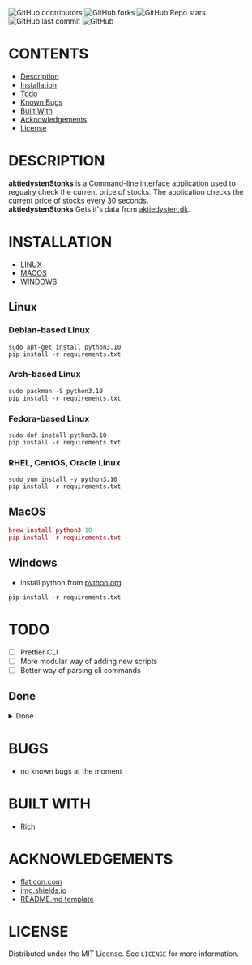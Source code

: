 <!-- Project Shields -->
![GitHub contributors](https://img.shields.io:/github/contributors/Tr4shL0rd/aktiedystenStonks?style=for-the-badge)
![GitHub forks](https://img.shields.io:/github/forks/Tr4shL0rd/aktiedystenStonks?style=for-the-badge)
![GitHub Repo stars](https://img.shields.io:/github/stars/Tr4shL0rd/aktiedystenStonks?style=for-the-badge)
![GitHub last commit](https://img.shields.io:/github/last-commit/Tr4shL0rd/aktiedystenStonks?style=for-the-badge)
![GitHub](https://img.shields.io:/github/license/Tr4shL0rd/aktiedystenStonks?style=for-the-badge)

# CONTENTS

-   [Description](#DESCRIPTION)
-   [Installation](#INSTALLATION)
-   [Todo](#TODO)
-   [Known Bugs](#BUGS)
-   [Built With](#BUIlT-WITH)
-   [Acknowledgements](#ACKNOWLEDGEMENTS)
-   [License](#LICENSE)



# DESCRIPTION

**aktiedystenStonks** is a Command-line interface application used to regualry check the current price of stocks. The application checks the current price of stocks every 30 seconds.<br>
**aktiedystenStonks** Gets it's data from [aktiedysten.dk](https://aktiedysten.dk/).  


# INSTALLATION

-   [LINUX](README.md#linux)
-   [MACOS](README.md#macOS)
-   [WINDOWS](README.md#Windows)

## Linux

### Debian-based Linux

```debian-linux
sudo apt-get install python3.10
pip install -r requirements.txt
```

### Arch-based Linux

```arch-linux
sudo packman -S python3.10
pip install -r requirements.txt
```

### Fedora-based Linux

```fedora-linux
sudo dnf install python3.10
pip install -r requirements.txt
```

### RHEL, CentOS, Oracle Linux

```rhel centos oracle Linux
sudo yum install -y python3.10
pip install -r requirements.txt
```

## MacOS

```mac
brew install python3.10
pip install -r requirements.txt
```

## Windows

-   install python from [python.org](https://www.python.org/downloads/)

```windows
pip install -r requirements.txt
```

# TODO

-   [ ] Prettier CLI
-   [ ] More modular way of adding new scripts 
-   [ ] Better way of parsing cli commands

<!--Table Of DONE-->
## Done  
<details>
<summary>Done</summary>
<li>
        
-   [✓] Better Comments
-   [✓] Code Clean up

</li>
</details>


# BUGS

* no known bugs at the moment

# BUILT WITH

-   [Rich](https://github.com/Textualize/rich)

# ACKNOWLEDGEMENTS

-   [flaticon.com](https://www.flaticon.com/)
-   [img.shields.io](https://img.shields.io/)
-   [README.md template](https://github.com/othneildrew/Best-README-Template)

# LICENSE

Distributed under the MIT License. See `LICENSE` for more information.
